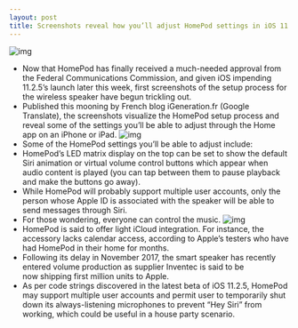 ```yaml
---
layout: post
title: Screenshots reveal how you’ll adjust HomePod settings in iOS 11's Home app
---
```

![img](http://media.idownloadblog.com/wp-content/uploads/2017/06/WWDC-2017-homepod-new-siri-questions.jpg)
* Now that HomePod has finally received a much-needed approval from the Federal Communications Commission, and given iOS impending 11.2.5’s launch later this week, first screenshots of the setup process for the wireless speaker have begun trickling out.
* Published this mooning by French blog iGeneration.fr (Google Translate), the screenshots visualize the HomePod setup process and reveal some of the settings you’ll be able to adjust through the Home app on an iPhone or iPad.
![img](http://media.idownloadblog.com/wp-content/uploads/2018/01/HomePod-settings-iGeneration-001.jpg)
* Some of the HomePod settings you’ll be able to adjust include:
* HomePod’s LED matrix display on the top can be set to show the default Siri animation or virtual volume control buttons which appear when audio content is played (you can tap between them to pause playback and make the buttons go away).
* While HomePod will probably support multiple user accounts, only the person whose Apple ID is associated with the speaker will be able to send messages through Siri.
* For those wondering, everyone can control the music.
![img](http://media.idownloadblog.com/wp-content/uploads/2018/01/HomePod-settings-iGeneration-002.jpg)
* HomePod is said to offer light iCloud integration. For instance, the accessory lacks calendar access, according to Apple’s testers who have had HomePod in their home for months.
* Following its delay in November 2017, the smart speaker has recently entered volume production as supplier Inventec is said to be now shipping first million units to Apple.
* As per code strings discovered in the latest beta of iOS 11.2.5, HomePod may support multiple user accounts and permit user to temporarily shut down its always-listening microphones to prevent “Hey Siri” from working, which could be useful in a house party scenario.

